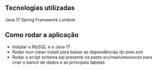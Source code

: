 ## Tecnologias utilizadas

Java 17
Spring Framework
Lombok


## Como rodar a aplicação
- Instalar o MySQL e o Java 17
- Rodar mvn clean install para baixar as dependências do pom.xml
- Rodar o script schema.sql presente na pasta src/main/resources para criar o banco de dados e as principais tabelas

  
